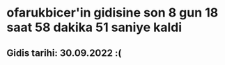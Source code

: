 # ofarukbicer'in gidisine son 8 gun 18 saat 58 dakika 51 saniye kaldi

## Gidis tarihi: 30.09.2022 :(